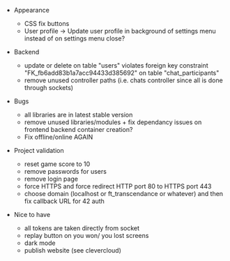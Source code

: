 - Appearance

  - CSS fix buttons
  - User profile -> Update user profile in background of settings menu instead of on settings menu close?

- Backend

  - update or delete on table \"users\" violates foreign key constraint \"FK_fb6add83b1a7acc94433d385692\" on table \"chat_participants\"
  - remove unused controller paths (i.e. chats controller since all is done through sockets)

- Bugs

  - all libraries are in latest stable version
  - remove unused libraries/modules + fix dependancy issues on frontend backend container creation?
  - Fix offline/online AGAIN

- Project validation

  - reset game score to 10
  - remove passwords for users
  - remove login page
  - force HTTPS and force redirect HTTP port 80 to HTTPS port 443
  - choose domain (localhost or ft_transcendance or whatever) and then fix callback URL for 42 auth

- Nice to have
  - all tokens are taken directly from socket
  - replay button on you won/ you lost screens
  - dark mode
  - publish website (see clevercloud)
